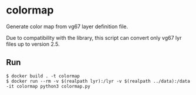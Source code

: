 # colormap

Generate color map from vg67 layer definition file.

Due to compatibility with the library, this script can convert only vg67 lyr files up to version 2.5.

## Run

```
$ docker build . -t colormap
$ docker run --rm -v $(realpath lyr):/lyr -v $(realpath ../data):/data -it colormap python3 colormap.py
```
